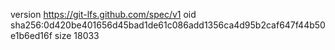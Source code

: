 version https://git-lfs.github.com/spec/v1
oid sha256:0d420be401656d45bad1de61c086add1356ca4d95b2caf647f44b50e1b6ed16f
size 18033
